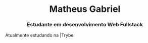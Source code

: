 <h1 align="center">Matheus Gabriel</h1>
<h3 align="center">Estudante em desenvolvimento Web Fullstack</h3>
<p align="left">Atualmente estudando na |Trybe</p>
